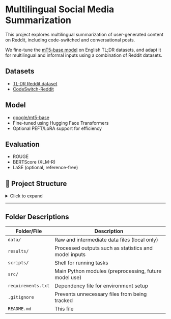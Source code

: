 # Multilingual Social Media Summarization

This project explores multilingual summarization of user-generated content on Reddit, including code-switched and conversational posts.

We fine-tune the [mT5-base model](https://huggingface.co/google/mt5-base) on English TL;DR datasets, and adapt it for multilingual and informal inputs using a combination of Reddit datasets.

## Datasets

-  [TL;DR Reddit dataset](https://zenodo.org/records/1043504)
-  [CodeSwitch-Reddit](https://www.cs.toronto.edu/~ella/code-switch.reddit.tar.gz)

## Model

- [google/mt5-base](https://huggingface.co/google/mt5-base)
- Fine-tuned using Hugging Face Transformers
- Optional PEFT/LoRA support for efficiency

## Evaluation

- ROUGE
- BERTScore (XLM-R)
- LaSE (optional, reference-free)

## 📁 Project Structure

<details>
<summary>Click to expand</summary>

```text
multilingual-social-summary/
├── data/
│   ├── corpus-webis-tldr-17.json         # Raw TL;DR dataset
│
├── results/
│   ├── stats.txt                         # Summary statistics (post/summary lengths)
│   ├── io_pairs.jsonl                    # Tokenized input/output pairs
│
├── scripts/
│   ├── tldr_analysis.sh                  # Shell script to run preprocessing
│
├── src/
│   ├── tldr_analysis.py                  # Main tokenizer + stat script
│   ├── generate_toy_tokenized.py         # Script to generate toy data
│
├── requirements.txt                      # Python dependencies
├── README.md                             # Project overview and usage
├── .gitignore                            # Files excluded from Git
├── toy_data_tokenized.jsonl          # 100-sample tokenized toy dataset
```

</details>

---

## Folder Descriptions

| Folder/File | Description |
|-------------|-------------|
| `data/`     | Raw and intermediate data files (local only) |
| `results/`  | Processed outputs such as statistics and model inputs |
| `scripts/`  | Shell for running tasks |
| `src/`      | Main Python modules (preprocessing, future model use) |
| `requirements.txt` | Dependency file for environment setup |
| `.gitignore`       | Prevents unnecessary files from being tracked |
| `README.md`        | This file |

